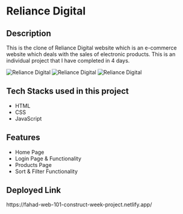 <h1>Reliance Digital</h1>

<h2>Description</h2>
<p>This is the clone of Reliance Digital website which is an e-commerce website which deals with the sales of electronic products. This is an individual project that I have completed in 4 days.</p>
<img src="https://i.ibb.co/1msW618/Screenshot-7696.png" alt="Reliance Digital" border="0">
<img src="https://i.postimg.cc/NGmTGFW4/Screenshot-53.png" alt="Reliance Digital" border="0">
<img src="https://i.postimg.cc/DwB1VNt3/Screenshot-54.png" alt="Reliance Digital" border="0">
<h2>Tech Stacks used in this project</h2>
<ul>
<li>HTML</li>
<li>CSS</li>
<li>JavaScript</li>
</ul>

<h2>Features</h2>
<ul>
<li>Home Page</li>
<li>Login Page & Functionality</li>
<li>Products Page</li>
<li>Sort & Filter Functionality</li>
</ul>

<h2>Deployed Link</h2>
<p>https://fahad-web-101-construct-week-project.netlify.app/<p>
